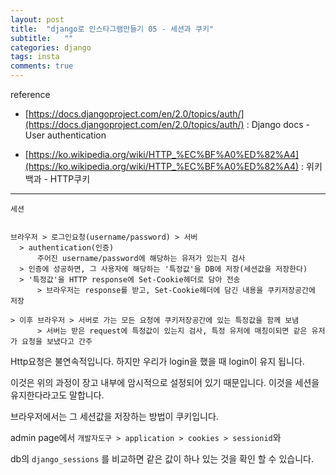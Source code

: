 ```yaml
---
layout: post
title:  "django로 인스타그램만들기 05 - 세션과 쿠키"
subtitle:   ""
categories: django
tags: insta
comments: true
---
```


reference
- [https://docs.djangoproject.com/en/2.0/topics/auth/](https://docs.djangoproject.com/en/2.0/topics/auth/) : Django docs -  User authentication

- [https://ko.wikipedia.org/wiki/HTTP_%EC%BF%A0%ED%82%A4](https://ko.wikipedia.org/wiki/HTTP_%EC%BF%A0%ED%82%A4) : 위키백과 - HTTP쿠키

---


```
세션


브라우저 > 로그인요청(username/password) > 서버
  > authentication(인증)
      주어진 username/password에 해당하는 유저가 있는지 검사
  > 인증에 성공하면, 그 사용자에 해당하는 '특정값'을 DB에 저장(세션값을 저장한다)
  > '특정값'을 HTTP response에 Set-Cookie헤더로 담아 전송
      > 브라우저는 response를 받고, Set-Cookie헤더에 담긴 내용을 쿠키저장공간에 저장

> 이후 브라우저 > 서버로 가는 모든 요청에 쿠키저장공간에 있는 특정값을 함께 보냄
      > 서버는 받은 request에 특정값이 있는지 검사, 특정 유저에 매칭이되면 같은 유저가 요청을 보냈다고 간주

```


Http요청은 불연속적입니다. 하지만 우리가 login을 했을 때 login이 유지 됩니다.  

이것은 위의 과정이 장고 내부에 암시적으로 설정되어 있기 때문입니다.
이것을 세션을 유지한다라고도 말합니다.    

브라우저에서는 그 세션값을 저장하는 방법이 쿠키입니다.

admin page에서 `개발자도구 > application > cookies > sessionid`와

db의 `django_sessions` 를 비교하면 같은 값이 하나 있는 것을 확인 할 수 있습니다.

